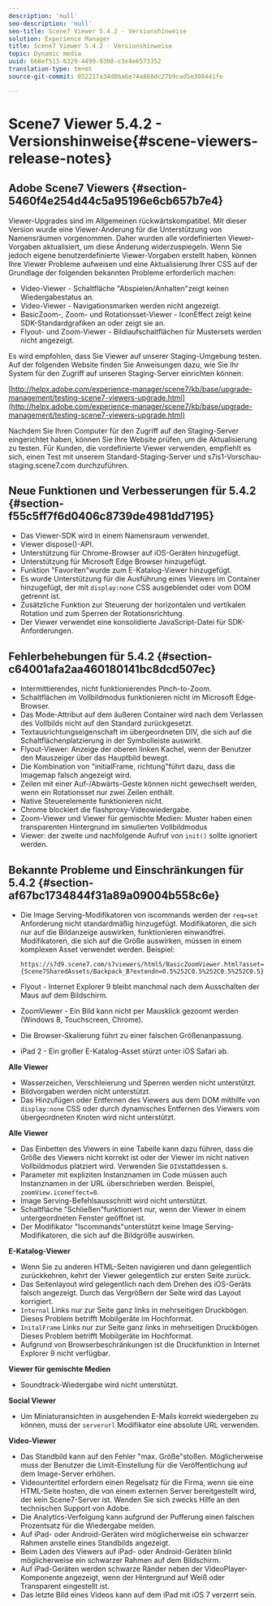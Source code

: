 ```yaml
---
description: 'null'
seo-description: 'null'
seo-title: Scene7 Viewer 5.4.2 - Versionshinweise
solution: Experience Manager
title: Scene7 Viewer 5.4.2 - Versionshinweise
topic: Dynamic media
uuid: 668ef513-6329-4499-9308-c3e4e6573352
translation-type: tm+mt
source-git-commit: 852217a34d86a6e74a868dc27b9cad5e308441fe

---
```



# Scene7 Viewer 5.4.2 - Versionshinweise{#scene-viewers-release-notes}

## Adobe Scene7 Viewers {#section-5460f4e254d44c5a95196e6cb657b7e4}

Viewer-Upgrades sind im Allgemeinen rückwärtskompatibel. Mit dieser Version wurde eine Viewer-Änderung für die Unterstützung von Namensräumen vorgenommen. Daher wurden alle vordefinierten Viewer-Vorgaben aktualisiert, um diese Änderung widerzuspiegeln. Wenn Sie jedoch eigene benutzerdefinierte Viewer-Vorgaben erstellt haben, können Ihre Viewer Probleme aufweisen und eine Aktualisierung Ihrer CSS auf der Grundlage der folgenden bekannten Probleme erforderlich machen:

* Video-Viewer - Schaltfläche &quot;Abspielen/Anhalten&quot;zeigt keinen Wiedergabestatus an.
* Video-Viewer - Navigationsmarken werden nicht angezeigt.
* BasicZoom-, Zoom- und Rotationsset-Viewer - IconEffect zeigt keine SDK-Standardgrafiken an oder zeigt sie an.
* Flyout- und Zoom-Viewer - Bildlaufschaltflächen für Mustersets werden nicht angezeigt.

Es wird empfohlen, dass Sie Viewer auf unserer Staging-Umgebung testen. Auf der folgenden Website finden Sie Anweisungen dazu, wie Sie Ihr System für den Zugriff auf unseren Staging-Server einrichten können:

[http://helpx.adobe.com/experience-manager/scene7/kb/base/upgrade-management/testing-scene7-viewers-upgrade.html](http://helpx.adobe.com/experience-manager/scene7/kb/base/upgrade-management/testing-scene7-viewers-upgrade.html)

Nachdem Sie Ihren Computer für den Zugriff auf den Staging-Server eingerichtet haben, können Sie Ihre Website prüfen, um die Aktualisierung zu testen. Für Kunden, die vordefinierte Viewer verwenden, empfiehlt es sich, einen Test mit unserem Standard-Staging-Server und s7is1-Vorschau-staging.scene7.com durchzuführen.

## Neue Funktionen und Verbesserungen für 5.4.2 {#section-f55c5ff7f6d0406c8739de4981dd7195}

* Das Viewer-SDK wird in einem Namensraum verwendet.
* Viewer dispose()-API.
* Unterstützung für Chrome-Browser auf iOS-Geräten hinzugefügt.
* Unterstützung für Microsoft Edge Browser hinzugefügt.
* Funktion &quot;Favoriten&quot;wurde zum E-Katalog-Viewer hinzugefügt.
* Es wurde Unterstützung für die Ausführung eines Viewers im Container hinzugefügt, der mit `display:none` CSS ausgeblendet oder vom DOM getrennt ist.
* Zusätzliche Funktion zur Steuerung der horizontalen und vertikalen Rotation und zum Sperren der Rotationsrichtung.
* Der Viewer verwendet eine konsolidierte JavaScript-Datei für SDK-Anforderungen.

## Fehlerbehebungen für 5.4.2 {#section-c64001afa2aa460180141bc8dcd507ec}

* Intermittierendes, nicht funktionierendes Pinch-to-Zoom.
* Schaltflächen im Vollbildmodus funktionieren nicht im Microsoft Edge-Browser.
* Das Mode-Attribut auf dem äußeren Container wird nach dem Verlassen des Vollbilds nicht auf den Standard zurückgesetzt.
* Textausrichtungseigenschaft im übergeordneten DIV, die sich auf die Schaltflächenplatzierung in der Symbolleiste auswirkt.
* Flyout-Viewer: Anzeige der oberen linken Kachel, wenn der Benutzer den Mauszeiger über das Hauptbild bewegt.
* Die Kombination von &quot;initialFrame, richtung&quot;führt dazu, dass die Imagemap falsch angezeigt wird.
* Zeilen mit einer Auf-/Abwärts-Geste können nicht gewechselt werden, wenn ein Rotationsset nur zwei Zeilen enthält.
* Native Steuerelemente funktionieren nicht.
* Chrome blockiert die flashproxy-Videowiedergabe.
* Zoom-Viewer und Viewer für gemischte Medien: Muster haben einen transparenten Hintergrund im simulierten Vollbildmodus
* Viewer: der zweite und nachfolgende Aufruf von `init()` sollte ignoriert werden.

## Bekannte Probleme und Einschränkungen für 5.4.2 {#section-af67bc1734844f31a89a09004b558c6e}

* Die Image Serving-Modifikatoren von iscommands werden der `req=set` Anforderung nicht standardmäßig hinzugefügt. Modifikatoren, die sich nur auf die Bildanzeige auswirken, funktionieren einwandfrei. Modifikatoren, die sich auf die Größe auswirken, müssen in einem komplexen Asset verwendet werden. Beispiel:

   ```
   https://s7d9.scene7.com/s7viewers/html5/BasicZoomViewer.html?asset= {Scene7SharedAssets/Backpack_B?extendn=0.5%252C0.5%252C0.5%252C0.5}
   ```

* Flyout - Internet Explorer 9 bleibt manchmal nach dem Ausschalten der Maus auf dem Bildschirm.
* ZoomViewer - Ein Bild kann nicht per Mausklick gezoomt werden (Windows 8, Touchscreen, Chrome).
* Die Browser-Skalierung führt zu einer falschen Größenanpassung.
* iPad 2 - Ein großer E-Katalog-Asset stürzt unter iOS Safari ab.

**Alle Viewer**

* Wasserzeichen, Verschleierung und Sperren werden nicht unterstützt.
* Bildvorgaben werden nicht unterstützt.
* Das Hinzufügen oder Entfernen des Viewers aus dem DOM mithilfe von `display:none` CSS oder durch dynamisches Entfernen des Viewers vom übergeordneten Knoten wird nicht unterstützt.

**Alle Viewer**

* Das Einbetten des Viewers in eine Tabelle kann dazu führen, dass die Größe des Viewers nicht korrekt ist oder der Viewer im nicht nativen Vollbildmodus platziert wird. Verwenden Sie `DIV`stattdessen s.
* Parameter mit expliziten Instanznamen im Code müssen auch Instanznamen in der URL überschrieben werden. Beispiel, `zoomView.iconeffect=0`.
* Image Serving-Befehlsausschnitt wird nicht unterstützt.
* Schaltfläche &quot;Schließen&quot;funktioniert nur, wenn der Viewer in einem untergeordneten Fenster geöffnet ist.
* Der Modifikator &quot;Iscommands&quot;unterstützt keine Image Serving-Modifikatoren, die sich auf die Bildgröße auswirken.

**E-Katalog-Viewer**

* Wenn Sie zu anderen HTML-Seiten navigieren und dann gelegentlich zurückkehren, kehrt der Viewer gelegentlich zur ersten Seite zurück.
* Das Seitenlayout wird gelegentlich nach dem Drehen des iOS-Geräts falsch angezeigt. Durch das Vergrößern der Seite wird das Layout korrigiert.
* `Internal` Links nur zur Seite ganz links in mehrseitigen Druckbögen. Dieses Problem betrifft Mobilgeräte im Hochformat.
* `InitalFrame` Links nur zur Seite ganz links in mehrseitigen Druckbögen. Dieses Problem betrifft Mobilgeräte im Hochformat.
* Aufgrund von Browserbeschränkungen ist die Druckfunktion in Internet Explorer 9 nicht verfügbar.

**Viewer für gemischte Medien**

* Soundtrack-Wiedergabe wird nicht unterstützt.

**Social Viewer**

* Um Miniaturansichten in ausgehenden E-Mails korrekt wiedergeben zu können, muss der `serverurl` Modifikator eine absolute URL verwenden.

**Video-Viewer**

* Das Standbild kann auf den Fehler &quot;max. Größe&quot;stoßen. Möglicherweise muss der Benutzer die Limit-Einstellung für die Veröffentlichung auf dem Image-Server erhöhen.
* Videountertitel erfordern einen Regelsatz für die Firma, wenn sie eine HTML-Seite hosten, die von einem externen Server bereitgestellt wird, der kein Scene7-Server ist. Wenden Sie sich zwecks Hilfe an den technischen Support von Adobe.
* Die Analytics-Verfolgung kann aufgrund der Pufferung einen falschen Prozentsatz für die Wiedergabe melden.
* Auf iPad- oder Android-Geräten wird möglicherweise ein schwarzer Rahmen anstelle eines Standbilds angezeigt.
* Beim Laden des Viewers auf iPad- oder Android-Geräten blinkt möglicherweise ein schwarzer Rahmen auf dem Bildschirm.
* Auf iPad-Geräten werden schwarze Ränder neben der VideoPlayer-Komponente angezeigt, wenn der Hintergrund auf Weiß oder Transparent eingestellt ist.
* Das letzte Bild eines Videos kann auf dem iPad mit iOS 7 verzerrt sein.

